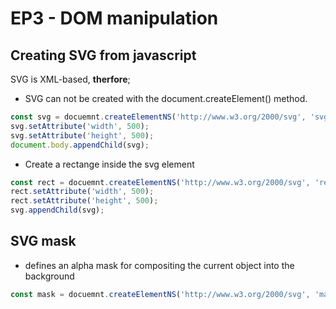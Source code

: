 
# EP3 - DOM manipulation




## Creating SVG from javascript
SVG is XML-based, **therfore**; 
* SVG can not be created with the document.createElement() method. 



```javascript
const svg = docuemnt.createElementNS('http://www.w3.org/2000/svg', 'svg');
svg.setAttribute('width', 500);
svg.setAttribute('height', 500);
document.body.appendChild(svg);
```


* Create a rectange inside the svg element
```javascript
const rect = docuemnt.createElementNS('http://www.w3.org/2000/svg', 'rect');
rect.setAttribute('width', 500);
rect.setAttribute('height', 500);
svg.appendChild(svg);
```


## SVG mask
* defines an alpha mask for compositing the current object into the background


```javascript
const mask = docuemnt.createElementNS('http://www.w3.org/2000/svg', 'mask');
```




